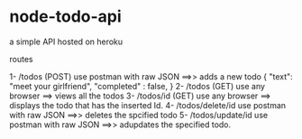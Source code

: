# node-todo-api
a simple API hosted on heroku

routes 

1- /todos (POST)  use postman with raw JSON ==>> adds a new todo 
{
"text": "meet your girlfriend",
"completed" : false,
}
2- /todos (GET) use any browser ==> views all the todos
3- /todos/id (GET) use any browser ==> displays the todo that has the inserted Id. 
4- /todos/delete/id use postman with raw JSON ==>> deletes the spcified todo
5- /todos/update/id use postman with raw JSON ==>> adupdates the specified todo.

